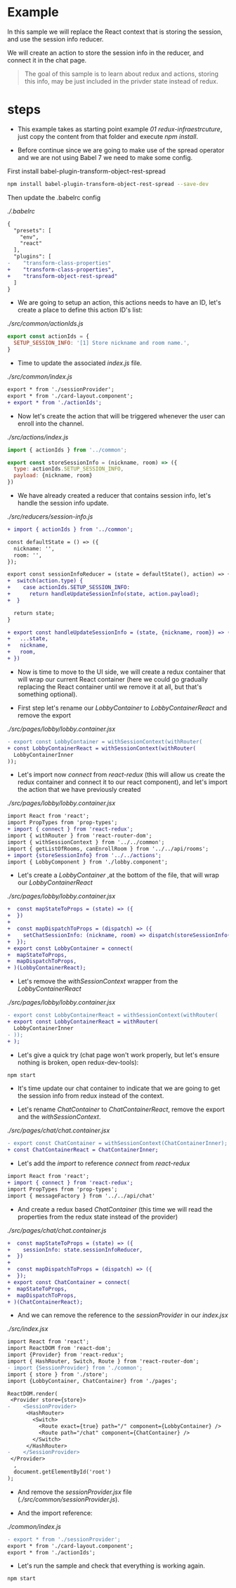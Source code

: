 # Example

In this sample we will replace the React context that is storing the session, and use the session info reducer.

We will create an action to store the session info in the reducer, and connect it in the chat page.

> The goal of this sample is to learn about redux and actions, storing this info, may be just included 
in the privder state instead of redux.

# steps

- This example takes as starting point example _01 redux-infraestrcuture_, just copy the content from that folder and execute _npm install_.

- Before continue since we are going to make use of the spread operator and we are not using Babel 7 we need to make some config.

First install babel-plugin-transform-object-rest-spread

```bash
npm install babel-plugin-transform-object-rest-spread --save-dev
```

Then update the .babelrc config

_./.babelrc_

```diff
{
  "presets": [
    "env",
    "react"
  ],
  "plugins": [
-    "transform-class-properties"
+    "transform-class-properties",
+    "transform-object-rest-spread"
  ]
}
```

- We are going to setup an action, this actions needs to have an ID, let's create a place to define this action ID's list:

_./src/common/actionIds.js_

```javascript
export const actionIds = {
  SETUP_SESSION_INFO: '[1] Store nickname and room name.',
}
```

- Time to update the associated _index.js_ file.

_./src/common/index.js_

```diff
export * from './sessionProvider';
export * from './card-layout.component';
+ export * from './actionIds';
```

- Now let's create the action that will be triggered whenever the user can enroll into the channel.

_./src/actions/index.js_

```javascript
import { actionIds } from '../common';

export const storeSessionInfo = (nickname, room) => ({
  type: actionIds.SETUP_SESSION_INFO,
  payload: {nickname, room}
})
```

- We have already created a reducer that contains session info, let's handle the session info 
update.

_./src/reducers/session-info.js_

```diff
+ import { actionIds } from '../common';

const defaultState = () => ({
  nickname: '',
  room: '',
});

export const sessionInfoReducer = (state = defaultState(), action) => {
+  switch(action.type) {
+    case actionIds.SETUP_SESSION_INFO:
+      return handleUpdateSessionInfo(state, action.payload);
+  }

  return state;
}

+ export const handleUpdateSessionInfo = (state, {nickname, room}) => ({
+   ...state,
+   nickname,
+   room,
+ })
```

- Now is time to move to the UI side, we will create a redux container that will wrap
our current React container (here we could go gradually replacing the React container
until we remove it at all, but that's something optional).

- First step let's rename our _LobbyContainer_ to _LobbyContainerReact_ and remove the export

_./src/pages/lobby/lobby.container.jsx_

```diff
- export const LobbyContainer = withSessionContext(withRouter(
+ const LobbyContainerReact = withSessionContext(withRouter(  
  LobbyContainerInner
));
```

- Let's import now _connect_ from _react-redux_ (this will allow us create the redux container and connect it to
our react component), and let's import the action that we have previously created

_./src/pages/lobby/lobby.container.jsx_

```diff
import React from 'react';
import PropTypes from 'prop-types';
+ import { connect } from 'react-redux';
import { withRouter } from 'react-router-dom';
import { withSessionContext } from '../../common';
import { getListOfRooms, canEnrollRoom } from '../../api/rooms';
+ import {storeSessionInfo} from '../../actions';
import { LobbyComponent } from './lobby.component';
```

- Let's create a _LobbyContainer_ ,at the bottom of the file, that will wrap our _LobbyContainerReact_ 

_./src/pages/lobby/lobby.container.jsx_

```diff
+  const mapStateToProps = (state) => ({
+  })
+
+  const mapDispatchToProps = (dispatch) => ({
+    setChatSessionInfo: (nickname, room) => dispatch(storeSessionInfo(nickname, room)),
+  });
+ export const LobbyContainer = connect(
+  mapStateToProps,
+  mapDispatchToProps,
+ )(LobbyContainerReact);
```

- Let's remove the _withSessionContext_  wrapper from the _LobbyContainerReact_

_./src/pages/lobby/lobby.container.jsx_

```diff
- export const LobbyContainerReact = withSessionContext(withRouter(
+ export const LobbyContainerReact = withRouter(
  LobbyContainerInner
- ));
+ );
```

- Let's give a quick try (chat page won't work properly, but let's ensure nothing is broken, open redux-dev-tools):

```bash
npm start
```

- It's time update our chat container to indicate that we are going to get the session info from 
redux instead of the context.

- Let's rename _ChatContainer_ to _ChatContainerReact_, remove the export and the _withSessionContext_.

_./src/pages/chat/chat.container.jsx_

```diff
- export const ChatContainer = withSessionContext(ChatContainerInner);
+ const ChatContainerReact = ChatContainerInner;
```

- Let's add the _import_ to reference _connect_ from _react-redux_

```diff
import React from 'react';
+ import { connect } from 'react-redux';
import PropTypes from 'prop-types';
import { messageFactory } from '../../api/chat'
```

- And create a redux based _ChatContainer_ (this time we will read the properties from the redux state
instead of the provider)

_./src/pages/chat/chat.container.js_

```diff
+  const mapStateToProps = (state) => ({
+    sessionInfo: state.sessionInfoReducer,
+  })
+
+  const mapDispatchToProps = (dispatch) => ({
+  });
+ export const ChatContainer = connect(
+  mapStateToProps,
+  mapDispatchToProps,
+ )(ChatContainerReact);
```

- And we can remove the reference to the _sessionProvider_ in our _index.jsx_

_./src/index.jsx_

```diff
import React from 'react';
import ReactDOM from 'react-dom';
import {Provider} from 'react-redux';
import { HashRouter, Switch, Route } from 'react-router-dom';
- import {SessionProvider} from './common';
import { store } from './store';
import {LobbyContainer, ChatContainer} from './pages';

ReactDOM.render(
 <Provider store={store}>
-    <SessionProvider>
      <HashRouter>
        <Switch>
          <Route exact={true} path="/" component={LobbyContainer} />
          <Route path="/chat" component={ChatContainer} />
        </Switch>
      </HashRouter>
-    </SessionProvider>
 </Provider>  
  ,
  document.getElementById('root')
);
```

- And remove the _sessionProvider.jsx_ file (_./src/common/sessionProvider.js_).

- And the import reference:

_./common/index.js_

```diff
- export * from './sessionProvider';
export * from './card-layout.component';
export * from './actionIds';
```

- Let's run the sample and check that everything is working again.

```bash
npm start
```



